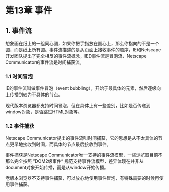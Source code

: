# 第13章 事件

## 1. 事件流

想象画在纸上的一组同心圆，如果你把手指放在圆心上，那么你指向的不是一个圆，而是纸上所有圆。事件流描述的是从页面上接收事件的顺序，IE和Netscape开发团队提出了完全相反的事件流概念，IED事件流是冒泡流，Netscape Communicator的事件流是时间捕获流。

### 1.1 时间冒泡

IE的事件流叫做事件冒泡（event bubbling），开始于最具体的元素，然后逐级向上传播到较为不具体的节点。

现代版本浏览器都支持时间冒泡，但在具体上有一些差别，比如是否传递到window对象，是否跳过HTML对象等。


### 1.2 事件捕获

Netscape Communicator提出的事件流叫时间捕获，它的思想是从不太具体的节点更早地接收到时间，而具体的节点最后接收到事件。

事件捕获是Netscape Communicator唯一支持的事件流模型，一些浏览器目前不那么完全按照 ”DOM2级事件“ 规范支持事件流模型，差异体现在并非从document对象开始传播，而是从window开始传播。

老版本浏览器不支持事件捕获，可以放心地使用事件冒泡，有特殊需要的时候再使用事件捕获。

